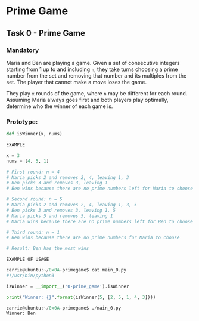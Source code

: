 # Prime Game

## Task 0 - Prime Game

### Mandatory

Maria and Ben are playing a game. Given a set of consecutive integers starting from 1 up to and including `n`, they take turns choosing a prime number from the set and removing that number and its multiples from the set. The player that cannot make a move loses the game.

They play `x` rounds of the game, where `n` may be different for each round. Assuming Maria always goes first and both players play optimally, determine who the winner of each game is.

### Prototype:
```python
def isWinner(x, nums)

EXAMPLE

x = 3
nums = [4, 5, 1]

# First round: n = 4
# Maria picks 2 and removes 2, 4, leaving 1, 3
# Ben picks 3 and removes 3, leaving 1
# Ben wins because there are no prime numbers left for Maria to choose

# Second round: n = 5
# Maria picks 2 and removes 2, 4, leaving 1, 3, 5
# Ben picks 3 and removes 3, leaving 1, 5
# Maria picks 5 and removes 5, leaving 1
# Maria wins because there are no prime numbers left for Ben to choose

# Third round: n = 1
# Ben wins because there are no prime numbers for Maria to choose

# Result: Ben has the most wins

EXAMPLE OF USAGE

carrie@ubuntu:~/0x0A-primegame$ cat main_0.py
#!/usr/bin/python3

isWinner = __import__('0-prime_game').isWinner

print("Winner: {}".format(isWinner(5, [2, 5, 1, 4, 3])))

carrie@ubuntu:~/0x0A-primegame$ ./main_0.py
Winner: Ben

